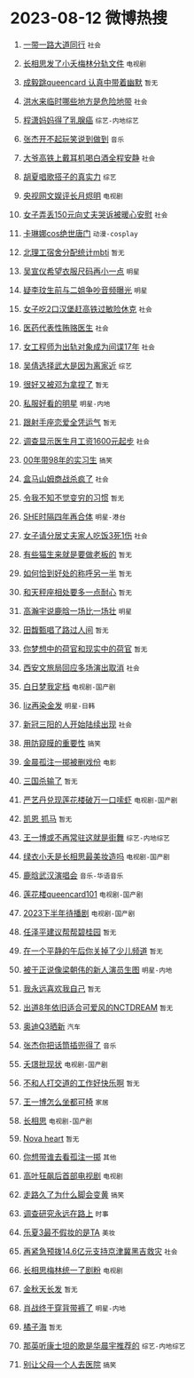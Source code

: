 # 2023-08-12 微博热搜 
1. [一带一路大道同行](https://m.weibo.cn/search?containerid=100103type%3D1%26t%3D10%26q%3D%23%E4%B8%80%E5%B8%A6%E4%B8%80%E8%B7%AF%E5%A4%A7%E9%81%93%E5%90%8C%E8%A1%8C%23&stream_entry_id=51&isnewpage=1&extparam=seat%3D1%26c_type%3D51%26dgr%3D0%26filter_type%3Drealtimehot%26cate%3D10103%26pos%3D0%26stream_entry_id%3D51%26display_time%3D1691784274%26pre_seqid%3D16917842748120201441&luicode=10000011&lfid=106003type%3D25%26t%3D3%26disable_hot%3D1%26filter_type%3Drealtimehot) `社会` 

2. [长相思发了小夭梅林分轨文件](https://m.weibo.cn/search?containerid=100103type%3D1%26t%3D10%26q%3D%23%E9%95%BF%E7%9B%B8%E6%80%9D%E5%8F%91%E4%BA%86%E5%B0%8F%E5%A4%AD%E6%A2%85%E6%9E%97%E5%88%86%E8%BD%A8%E6%96%87%E4%BB%B6%23&stream_entry_id=31&isnewpage=1&extparam=seat%3D1%26c_type%3D31%26band_rank%3D1%26filter_type%3Drealtimehot%26cate%3D5001%26realpos%3D1%26pos%3D0%26dgr%3D0%26lcate%3D5001%26flag%3D0%26q%3D%2523%25E9%2595%25BF%25E7%259B%25B8%25E6%2580%259D%25E5%258F%2591%25E4%25BA%2586%25E5%25B0%258F%25E5%25A4%25AD%25E6%25A2%2585%25E6%259E%2597%25E5%2588%2586%25E8%25BD%25A8%25E6%2596%2587%25E4%25BB%25B6%2523%26stream_entry_id%3D31%26display_time%3D1691784274%26pre_seqid%3D16917842748120201441&luicode=10000011&lfid=106003type%3D25%26t%3D3%26disable_hot%3D1%26filter_type%3Drealtimehot) `电视剧` 

3. [成毅跳queencard 认真中带着幽默](https://m.weibo.cn/search?containerid=100103type%3D1%26t%3D10%26q%3D%E6%88%90%E6%AF%85%E8%B7%B3queencard+%E8%AE%A4%E7%9C%9F%E4%B8%AD%E5%B8%A6%E7%9D%80%E5%B9%BD%E9%BB%98&stream_entry_id=31&isnewpage=1&extparam=seat%3D1%26c_type%3D31%26band_rank%3D2%26filter_type%3Drealtimehot%26cate%3D5001%26realpos%3D2%26pos%3D1%26dgr%3D0%26lcate%3D5001%26flag%3D16%26q%3D%25E6%2588%2590%25E6%25AF%2585%25E8%25B7%25B3queencard%2520%25E8%25AE%25A4%25E7%259C%259F%25E4%25B8%25AD%25E5%25B8%25A6%25E7%259D%2580%25E5%25B9%25BD%25E9%25BB%2598%26stream_entry_id%3D31%26display_time%3D1691784274%26pre_seqid%3D16917842748120201441&luicode=10000011&lfid=106003type%3D25%26t%3D3%26disable_hot%3D1%26filter_type%3Drealtimehot) `暂无` 

4. [洪水来临时哪些地方是危险地带](https://m.weibo.cn/search?containerid=100103type%3D1%26t%3D10%26q%3D%23%E6%B4%AA%E6%B0%B4%E6%9D%A5%E4%B8%B4%E6%97%B6%E5%93%AA%E4%BA%9B%E5%9C%B0%E6%96%B9%E6%98%AF%E5%8D%B1%E9%99%A9%E5%9C%B0%E5%B8%A6%23&stream_entry_id=31&isnewpage=1&extparam=seat%3D1%26c_type%3D31%26band_rank%3D3%26filter_type%3Drealtimehot%26cate%3D5001%26realpos%3D3%26pos%3D2%26dgr%3D0%26lcate%3D5001%26flag%3D0%26q%3D%2523%25E6%25B4%25AA%25E6%25B0%25B4%25E6%259D%25A5%25E4%25B8%25B4%25E6%2597%25B6%25E5%2593%25AA%25E4%25BA%259B%25E5%259C%25B0%25E6%2596%25B9%25E6%2598%25AF%25E5%258D%25B1%25E9%2599%25A9%25E5%259C%25B0%25E5%25B8%25A6%2523%26stream_entry_id%3D31%26display_time%3D1691784274%26pre_seqid%3D16917842748120201441&luicode=10000011&lfid=106003type%3D25%26t%3D3%26disable_hot%3D1%26filter_type%3Drealtimehot) `社会` 

5. [程潇妈妈得了乳腺癌](https://m.weibo.cn/search?containerid=100103type%3D1%26t%3D10%26q%3D%23%E7%A8%8B%E6%BD%87%E5%A6%88%E5%A6%88%E5%BE%97%E4%BA%86%E4%B9%B3%E8%85%BA%E7%99%8C%23&stream_entry_id=31&isnewpage=1&extparam=seat%3D1%26c_type%3D31%26band_rank%3D4%26filter_type%3Drealtimehot%26cate%3D5001%26realpos%3D4%26pos%3D3%26dgr%3D0%26lcate%3D5001%26flag%3D2%26q%3D%2523%25E7%25A8%258B%25E6%25BD%2587%25E5%25A6%2588%25E5%25A6%2588%25E5%25BE%2597%25E4%25BA%2586%25E4%25B9%25B3%25E8%2585%25BA%25E7%2599%258C%2523%26stream_entry_id%3D31%26display_time%3D1691784274%26pre_seqid%3D16917842748120201441&luicode=10000011&lfid=106003type%3D25%26t%3D3%26disable_hot%3D1%26filter_type%3Drealtimehot) `综艺-内地综艺` 

6. [张杰开不起玩笑说到做到](https://m.weibo.cn/search?containerid=100103type%3D1%26t%3D10%26q%3D%23%E5%BC%A0%E6%9D%B0%E5%BC%80%E4%B8%8D%E8%B5%B7%E7%8E%A9%E7%AC%91%E8%AF%B4%E5%88%B0%E5%81%9A%E5%88%B0%23&stream_entry_id=31&isnewpage=1&extparam=seat%3D1%26c_type%3D31%26band_rank%3D5%26filter_type%3Drealtimehot%26cate%3D5001%26realpos%3D5%26pos%3D4%26dgr%3D0%26lcate%3D5001%26flag%3D2%26q%3D%2523%25E5%25BC%25A0%25E6%259D%25B0%25E5%25BC%2580%25E4%25B8%258D%25E8%25B5%25B7%25E7%258E%25A9%25E7%25AC%2591%25E8%25AF%25B4%25E5%2588%25B0%25E5%2581%259A%25E5%2588%25B0%2523%26stream_entry_id%3D31%26display_time%3D1691784274%26pre_seqid%3D16917842748120201441&luicode=10000011&lfid=106003type%3D25%26t%3D3%26disable_hot%3D1%26filter_type%3Drealtimehot) `音乐` 

7. [大爷高铁上戴耳机喝白酒全程安静](https://m.weibo.cn/search?containerid=100103type%3D1%26t%3D10%26q%3D%23%E5%A4%A7%E7%88%B7%E9%AB%98%E9%93%81%E4%B8%8A%E6%88%B4%E8%80%B3%E6%9C%BA%E5%96%9D%E7%99%BD%E9%85%92%E5%85%A8%E7%A8%8B%E5%AE%89%E9%9D%99%23&stream_entry_id=31&isnewpage=1&extparam=seat%3D1%26c_type%3D31%26band_rank%3D6%26filter_type%3Drealtimehot%26cate%3D5001%26realpos%3D6%26pos%3D5%26dgr%3D0%26lcate%3D5001%26flag%3D32768%26q%3D%2523%25E5%25A4%25A7%25E7%2588%25B7%25E9%25AB%2598%25E9%2593%2581%25E4%25B8%258A%25E6%2588%25B4%25E8%2580%25B3%25E6%259C%25BA%25E5%2596%259D%25E7%2599%25BD%25E9%2585%2592%25E5%2585%25A8%25E7%25A8%258B%25E5%25AE%2589%25E9%259D%2599%2523%26stream_entry_id%3D31%26display_time%3D1691784274%26pre_seqid%3D16917842748120201441&luicode=10000011&lfid=106003type%3D25%26t%3D3%26disable_hot%3D1%26filter_type%3Drealtimehot) `社会` 

8. [胡夏唱歌搭子的真实力](https://m.weibo.cn/search?containerid=100103type%3D1%26t%3D10%26q%3D%23%E8%83%A1%E5%A4%8F%E5%94%B1%E6%AD%8C%E6%90%AD%E5%AD%90%E7%9A%84%E7%9C%9F%E5%AE%9E%E5%8A%9B%23&stream_entry_id=31&isnewpage=1&extparam=seat%3D1%26c_type%3D31%26band_rank%3D7%26filter_type%3Drealtimehot%26cate%3D5001%26topic_ad%3D1%26is_ad_pos%3D1%26pos%3D6%26dgr%3D0%26lcate%3D5001%26adid%3D199257%26q%3D%2523%25E8%2583%25A1%25E5%25A4%258F%25E5%2594%25B1%25E6%25AD%258C%25E6%2590%25AD%25E5%25AD%2590%25E7%259A%2584%25E7%259C%259F%25E5%25AE%259E%25E5%258A%259B%2523%26stream_entry_id%3D31%26display_time%3D1691784274%26pre_seqid%3D16917842748120201441&luicode=10000011&lfid=106003type%3D25%26t%3D3%26disable_hot%3D1%26filter_type%3Drealtimehot) `综艺` 

9. [央视网文娱评长月烬明](https://m.weibo.cn/search?containerid=100103type%3D1%26t%3D10%26q%3D%23%E5%A4%AE%E8%A7%86%E7%BD%91%E6%96%87%E5%A8%B1%E8%AF%84%E9%95%BF%E6%9C%88%E7%83%AC%E6%98%8E%23&stream_entry_id=31&isnewpage=1&extparam=seat%3D1%26c_type%3D31%26band_rank%3D7%26filter_type%3Drealtimehot%26cate%3D5001%26realpos%3D7%26pos%3D7%26dgr%3D0%26lcate%3D5001%26flag%3D0%26q%3D%2523%25E5%25A4%25AE%25E8%25A7%2586%25E7%25BD%2591%25E6%2596%2587%25E5%25A8%25B1%25E8%25AF%2584%25E9%2595%25BF%25E6%259C%2588%25E7%2583%25AC%25E6%2598%258E%2523%26stream_entry_id%3D31%26display_time%3D1691784274%26pre_seqid%3D16917842748120201441&luicode=10000011&lfid=106003type%3D25%26t%3D3%26disable_hot%3D1%26filter_type%3Drealtimehot) `电视剧` 

10. [女子弄丢150元向丈夫哭诉被暖心安慰](https://m.weibo.cn/search?containerid=100103type%3D1%26t%3D10%26q%3D%23%E5%A5%B3%E5%AD%90%E5%BC%84%E4%B8%A2150%E5%85%83%E5%90%91%E4%B8%88%E5%A4%AB%E5%93%AD%E8%AF%89%E8%A2%AB%E6%9A%96%E5%BF%83%E5%AE%89%E6%85%B0%23&stream_entry_id=31&isnewpage=1&extparam=seat%3D1%26c_type%3D31%26band_rank%3D8%26filter_type%3Drealtimehot%26cate%3D5001%26realpos%3D8%26pos%3D8%26dgr%3D0%26lcate%3D5001%26flag%3D32768%26q%3D%2523%25E5%25A5%25B3%25E5%25AD%2590%25E5%25BC%2584%25E4%25B8%25A2150%25E5%2585%2583%25E5%2590%2591%25E4%25B8%2588%25E5%25A4%25AB%25E5%2593%25AD%25E8%25AF%2589%25E8%25A2%25AB%25E6%259A%2596%25E5%25BF%2583%25E5%25AE%2589%25E6%2585%25B0%2523%26stream_entry_id%3D31%26display_time%3D1691784274%26pre_seqid%3D16917842748120201441&luicode=10000011&lfid=106003type%3D25%26t%3D3%26disable_hot%3D1%26filter_type%3Drealtimehot) `社会` 

11. [卡琳娜cos绝世唐门](https://m.weibo.cn/search?containerid=100103type%3D1%26t%3D10%26q%3D%23%E5%8D%A1%E7%90%B3%E5%A8%9Ccos%E7%BB%9D%E4%B8%96%E5%94%90%E9%97%A8%23&stream_entry_id=31&isnewpage=1&extparam=seat%3D1%26c_type%3D31%26band_rank%3D9%26filter_type%3Drealtimehot%26cate%3D5001%26realpos%3D9%26pos%3D9%26dgr%3D0%26lcate%3D5001%26flag%3D0%26q%3D%2523%25E5%258D%25A1%25E7%2590%25B3%25E5%25A8%259Ccos%25E7%25BB%259D%25E4%25B8%2596%25E5%2594%2590%25E9%2597%25A8%2523%26stream_entry_id%3D31%26display_time%3D1691784274%26pre_seqid%3D16917842748120201441&luicode=10000011&lfid=106003type%3D25%26t%3D3%26disable_hot%3D1%26filter_type%3Drealtimehot) `动漫-cosplay` 

12. [北理工宿舍分配统计mbti](https://m.weibo.cn/search?containerid=100103type%3D1%26t%3D10%26q%3D%E5%8C%97%E7%90%86%E5%B7%A5%E5%AE%BF%E8%88%8D%E5%88%86%E9%85%8D%E7%BB%9F%E8%AE%A1mbti&stream_entry_id=31&isnewpage=1&extparam=seat%3D1%26c_type%3D31%26band_rank%3D10%26filter_type%3Drealtimehot%26cate%3D5001%26realpos%3D10%26pos%3D10%26dgr%3D0%26lcate%3D5001%26flag%3D0%26q%3D%25E5%258C%2597%25E7%2590%2586%25E5%25B7%25A5%25E5%25AE%25BF%25E8%2588%258D%25E5%2588%2586%25E9%2585%258D%25E7%25BB%259F%25E8%25AE%25A1mbti%26stream_entry_id%3D31%26display_time%3D1691784274%26pre_seqid%3D16917842748120201441&luicode=10000011&lfid=106003type%3D25%26t%3D3%26disable_hot%3D1%26filter_type%3Drealtimehot) `暂无` 

13. [吴宣仪希望衣服尺码再小一点](https://m.weibo.cn/search?containerid=100103type%3D1%26t%3D10%26q%3D%23%E5%90%B4%E5%AE%A3%E4%BB%AA%E5%B8%8C%E6%9C%9B%E8%A1%A3%E6%9C%8D%E5%B0%BA%E7%A0%81%E5%86%8D%E5%B0%8F%E4%B8%80%E7%82%B9%23&stream_entry_id=31&isnewpage=1&extparam=seat%3D1%26c_type%3D31%26band_rank%3D11%26filter_type%3Drealtimehot%26cate%3D5001%26realpos%3D11%26pos%3D11%26dgr%3D0%26lcate%3D5001%26flag%3D2%26q%3D%2523%25E5%2590%25B4%25E5%25AE%25A3%25E4%25BB%25AA%25E5%25B8%258C%25E6%259C%259B%25E8%25A1%25A3%25E6%259C%258D%25E5%25B0%25BA%25E7%25A0%2581%25E5%2586%258D%25E5%25B0%258F%25E4%25B8%2580%25E7%2582%25B9%2523%26stream_entry_id%3D31%26display_time%3D1691784274%26pre_seqid%3D16917842748120201441&luicode=10000011&lfid=106003type%3D25%26t%3D3%26disable_hot%3D1%26filter_type%3Drealtimehot) `明星` 

14. [疑李玟生前与二姐争吵音频曝光](https://m.weibo.cn/search?containerid=100103type%3D1%26t%3D10%26q%3D%23%E7%96%91%E6%9D%8E%E7%8E%9F%E7%94%9F%E5%89%8D%E4%B8%8E%E4%BA%8C%E5%A7%90%E4%BA%89%E5%90%B5%E9%9F%B3%E9%A2%91%E6%9B%9D%E5%85%89%23&stream_entry_id=31&isnewpage=1&extparam=seat%3D1%26c_type%3D31%26band_rank%3D12%26filter_type%3Drealtimehot%26cate%3D5001%26realpos%3D12%26pos%3D12%26dgr%3D0%26lcate%3D5001%26flag%3D2%26q%3D%2523%25E7%2596%2591%25E6%259D%258E%25E7%258E%259F%25E7%2594%259F%25E5%2589%258D%25E4%25B8%258E%25E4%25BA%258C%25E5%25A7%2590%25E4%25BA%2589%25E5%2590%25B5%25E9%259F%25B3%25E9%25A2%2591%25E6%259B%259D%25E5%2585%2589%2523%26stream_entry_id%3D31%26display_time%3D1691784274%26pre_seqid%3D16917842748120201441&luicode=10000011&lfid=106003type%3D25%26t%3D3%26disable_hot%3D1%26filter_type%3Drealtimehot) `明星` 

15. [女子吃2口汉堡赶高铁过敏险休克](https://m.weibo.cn/search?containerid=100103type%3D1%26t%3D10%26q%3D%23%E5%A5%B3%E5%AD%90%E5%90%832%E5%8F%A3%E6%B1%89%E5%A0%A1%E8%B5%B6%E9%AB%98%E9%93%81%E8%BF%87%E6%95%8F%E9%99%A9%E4%BC%91%E5%85%8B%23&stream_entry_id=31&isnewpage=1&extparam=seat%3D1%26c_type%3D31%26band_rank%3D13%26filter_type%3Drealtimehot%26cate%3D5001%26realpos%3D13%26pos%3D13%26dgr%3D0%26lcate%3D5001%26flag%3D1%26q%3D%2523%25E5%25A5%25B3%25E5%25AD%2590%25E5%2590%25832%25E5%258F%25A3%25E6%25B1%2589%25E5%25A0%25A1%25E8%25B5%25B6%25E9%25AB%2598%25E9%2593%2581%25E8%25BF%2587%25E6%2595%258F%25E9%2599%25A9%25E4%25BC%2591%25E5%2585%258B%2523%26stream_entry_id%3D31%26display_time%3D1691784274%26pre_seqid%3D16917842748120201441&luicode=10000011&lfid=106003type%3D25%26t%3D3%26disable_hot%3D1%26filter_type%3Drealtimehot) `社会` 

16. [医药代表性贿赂医生](https://m.weibo.cn/search?containerid=100103type%3D1%26t%3D10%26q%3D%23%E5%8C%BB%E8%8D%AF%E4%BB%A3%E8%A1%A8%E6%80%A7%E8%B4%BF%E8%B5%82%E5%8C%BB%E7%94%9F%23&stream_entry_id=31&isnewpage=1&extparam=seat%3D1%26c_type%3D31%26band_rank%3D14%26filter_type%3Drealtimehot%26cate%3D5001%26realpos%3D14%26pos%3D14%26dgr%3D0%26lcate%3D5001%26flag%3D0%26q%3D%2523%25E5%258C%25BB%25E8%258D%25AF%25E4%25BB%25A3%25E8%25A1%25A8%25E6%2580%25A7%25E8%25B4%25BF%25E8%25B5%2582%25E5%258C%25BB%25E7%2594%259F%2523%26stream_entry_id%3D31%26display_time%3D1691784274%26pre_seqid%3D16917842748120201441&luicode=10000011&lfid=106003type%3D25%26t%3D3%26disable_hot%3D1%26filter_type%3Drealtimehot) `社会` 

17. [女工程师为出轨对象成为间谍17年](https://m.weibo.cn/search?containerid=100103type%3D1%26t%3D10%26q%3D%23%E5%A5%B3%E5%B7%A5%E7%A8%8B%E5%B8%88%E4%B8%BA%E5%87%BA%E8%BD%A8%E5%AF%B9%E8%B1%A1%E6%88%90%E4%B8%BA%E9%97%B4%E8%B0%8D17%E5%B9%B4%23&stream_entry_id=31&isnewpage=1&extparam=seat%3D1%26c_type%3D31%26band_rank%3D15%26filter_type%3Drealtimehot%26cate%3D5001%26realpos%3D15%26pos%3D15%26dgr%3D0%26lcate%3D5001%26flag%3D0%26q%3D%2523%25E5%25A5%25B3%25E5%25B7%25A5%25E7%25A8%258B%25E5%25B8%2588%25E4%25B8%25BA%25E5%2587%25BA%25E8%25BD%25A8%25E5%25AF%25B9%25E8%25B1%25A1%25E6%2588%2590%25E4%25B8%25BA%25E9%2597%25B4%25E8%25B0%258D17%25E5%25B9%25B4%2523%26stream_entry_id%3D31%26display_time%3D1691784274%26pre_seqid%3D16917842748120201441&luicode=10000011&lfid=106003type%3D25%26t%3D3%26disable_hot%3D1%26filter_type%3Drealtimehot) `社会` 

18. [吴倩选择武大是因为离家近](https://m.weibo.cn/search?containerid=100103type%3D1%26t%3D10%26q%3D%23%E5%90%B4%E5%80%A9%E9%80%89%E6%8B%A9%E6%AD%A6%E5%A4%A7%E6%98%AF%E5%9B%A0%E4%B8%BA%E7%A6%BB%E5%AE%B6%E8%BF%91%23&stream_entry_id=31&isnewpage=1&extparam=seat%3D1%26c_type%3D31%26band_rank%3D16%26filter_type%3Drealtimehot%26cate%3D5001%26realpos%3D16%26pos%3D16%26dgr%3D0%26lcate%3D5001%26flag%3D0%26q%3D%2523%25E5%2590%25B4%25E5%2580%25A9%25E9%2580%2589%25E6%258B%25A9%25E6%25AD%25A6%25E5%25A4%25A7%25E6%2598%25AF%25E5%259B%25A0%25E4%25B8%25BA%25E7%25A6%25BB%25E5%25AE%25B6%25E8%25BF%2591%2523%26stream_entry_id%3D31%26display_time%3D1691784274%26pre_seqid%3D16917842748120201441&luicode=10000011&lfid=106003type%3D25%26t%3D3%26disable_hot%3D1%26filter_type%3Drealtimehot) `综艺` 

19. [很好又被邓为拿捏了](https://m.weibo.cn/search?containerid=100103type%3D1%26t%3D10%26q%3D%E5%BE%88%E5%A5%BD%E5%8F%88%E8%A2%AB%E9%82%93%E4%B8%BA%E6%8B%BF%E6%8D%8F%E4%BA%86&stream_entry_id=31&isnewpage=1&extparam=seat%3D1%26c_type%3D31%26band_rank%3D17%26filter_type%3Drealtimehot%26cate%3D5001%26realpos%3D17%26pos%3D17%26dgr%3D0%26lcate%3D5001%26flag%3D0%26q%3D%25E5%25BE%2588%25E5%25A5%25BD%25E5%258F%2588%25E8%25A2%25AB%25E9%2582%2593%25E4%25B8%25BA%25E6%258B%25BF%25E6%258D%258F%25E4%25BA%2586%26stream_entry_id%3D31%26display_time%3D1691784274%26pre_seqid%3D16917842748120201441&luicode=10000011&lfid=106003type%3D25%26t%3D3%26disable_hot%3D1%26filter_type%3Drealtimehot) `暂无` 

20. [私服好看的明星](https://m.weibo.cn/search?containerid=100103type%3D1%26t%3D10%26q%3D%23%E7%A7%81%E6%9C%8D%E5%A5%BD%E7%9C%8B%E7%9A%84%E6%98%8E%E6%98%9F%23&stream_entry_id=31&isnewpage=1&extparam=seat%3D1%26c_type%3D31%26band_rank%3D18%26filter_type%3Drealtimehot%26cate%3D5001%26realpos%3D18%26pos%3D18%26dgr%3D0%26lcate%3D5001%26flag%3D0%26q%3D%2523%25E7%25A7%2581%25E6%259C%258D%25E5%25A5%25BD%25E7%259C%258B%25E7%259A%2584%25E6%2598%258E%25E6%2598%259F%2523%26stream_entry_id%3D31%26display_time%3D1691784274%26pre_seqid%3D16917842748120201441&luicode=10000011&lfid=106003type%3D25%26t%3D3%26disable_hot%3D1%26filter_type%3Drealtimehot) `明星-内地` 

21. [跟射手座恋爱全凭运气](https://m.weibo.cn/search?containerid=100103type%3D1%26t%3D10%26q%3D%E8%B7%9F%E5%B0%84%E6%89%8B%E5%BA%A7%E6%81%8B%E7%88%B1%E5%85%A8%E5%87%AD%E8%BF%90%E6%B0%94&stream_entry_id=31&isnewpage=1&extparam=seat%3D1%26c_type%3D31%26band_rank%3D19%26filter_type%3Drealtimehot%26cate%3D5001%26realpos%3D19%26pos%3D19%26dgr%3D0%26lcate%3D5001%26flag%3D0%26q%3D%25E8%25B7%259F%25E5%25B0%2584%25E6%2589%258B%25E5%25BA%25A7%25E6%2581%258B%25E7%2588%25B1%25E5%2585%25A8%25E5%2587%25AD%25E8%25BF%2590%25E6%25B0%2594%26stream_entry_id%3D31%26display_time%3D1691784274%26pre_seqid%3D16917842748120201441&luicode=10000011&lfid=106003type%3D25%26t%3D3%26disable_hot%3D1%26filter_type%3Drealtimehot) `暂无` 

22. [调查显示医生月工资1600元起步](https://m.weibo.cn/search?containerid=100103type%3D1%26t%3D10%26q%3D%23%E8%B0%83%E6%9F%A5%E6%98%BE%E7%A4%BA%E5%8C%BB%E7%94%9F%E6%9C%88%E5%B7%A5%E8%B5%841600%E5%85%83%E8%B5%B7%E6%AD%A5%23&stream_entry_id=31&isnewpage=1&extparam=seat%3D1%26c_type%3D31%26band_rank%3D20%26filter_type%3Drealtimehot%26cate%3D5001%26realpos%3D20%26pos%3D20%26dgr%3D0%26lcate%3D5001%26flag%3D0%26q%3D%2523%25E8%25B0%2583%25E6%259F%25A5%25E6%2598%25BE%25E7%25A4%25BA%25E5%258C%25BB%25E7%2594%259F%25E6%259C%2588%25E5%25B7%25A5%25E8%25B5%25841600%25E5%2585%2583%25E8%25B5%25B7%25E6%25AD%25A5%2523%26stream_entry_id%3D31%26display_time%3D1691784274%26pre_seqid%3D16917842748120201441&luicode=10000011&lfid=106003type%3D25%26t%3D3%26disable_hot%3D1%26filter_type%3Drealtimehot) `社会` 

23. [00年带98年的实习生](https://m.weibo.cn/search?containerid=100103type%3D1%26t%3D10%26q%3D%2300%E5%B9%B4%E5%B8%A698%E5%B9%B4%E7%9A%84%E5%AE%9E%E4%B9%A0%E7%94%9F%23&stream_entry_id=31&isnewpage=1&extparam=seat%3D1%26c_type%3D31%26band_rank%3D21%26filter_type%3Drealtimehot%26cate%3D5001%26realpos%3D21%26pos%3D21%26dgr%3D0%26lcate%3D5001%26flag%3D0%26q%3D%252300%25E5%25B9%25B4%25E5%25B8%25A698%25E5%25B9%25B4%25E7%259A%2584%25E5%25AE%259E%25E4%25B9%25A0%25E7%2594%259F%2523%26stream_entry_id%3D31%26display_time%3D1691784274%26pre_seqid%3D16917842748120201441&luicode=10000011&lfid=106003type%3D25%26t%3D3%26disable_hot%3D1%26filter_type%3Drealtimehot) `搞笑` 

24. [盒马山姆商战杀疯了](https://m.weibo.cn/search?containerid=100103type%3D1%26t%3D10%26q%3D%23%E7%9B%92%E9%A9%AC%E5%B1%B1%E5%A7%86%E5%95%86%E6%88%98%E6%9D%80%E7%96%AF%E4%BA%86%23&stream_entry_id=31&isnewpage=1&extparam=seat%3D1%26c_type%3D31%26band_rank%3D22%26filter_type%3Drealtimehot%26cate%3D5001%26realpos%3D22%26pos%3D22%26dgr%3D0%26lcate%3D5001%26flag%3D0%26q%3D%2523%25E7%259B%2592%25E9%25A9%25AC%25E5%25B1%25B1%25E5%25A7%2586%25E5%2595%2586%25E6%2588%2598%25E6%259D%2580%25E7%2596%25AF%25E4%25BA%2586%2523%26stream_entry_id%3D31%26display_time%3D1691784274%26pre_seqid%3D16917842748120201441&luicode=10000011&lfid=106003type%3D25%26t%3D3%26disable_hot%3D1%26filter_type%3Drealtimehot) `社会` 

25. [令我不知不觉变穷的习惯](https://m.weibo.cn/search?containerid=100103type%3D1%26t%3D10%26q%3D%E4%BB%A4%E6%88%91%E4%B8%8D%E7%9F%A5%E4%B8%8D%E8%A7%89%E5%8F%98%E7%A9%B7%E7%9A%84%E4%B9%A0%E6%83%AF&stream_entry_id=31&isnewpage=1&extparam=seat%3D1%26c_type%3D31%26band_rank%3D23%26filter_type%3Drealtimehot%26cate%3D5001%26realpos%3D23%26pos%3D23%26dgr%3D0%26lcate%3D5001%26flag%3D0%26q%3D%25E4%25BB%25A4%25E6%2588%2591%25E4%25B8%258D%25E7%259F%25A5%25E4%25B8%258D%25E8%25A7%2589%25E5%258F%2598%25E7%25A9%25B7%25E7%259A%2584%25E4%25B9%25A0%25E6%2583%25AF%26stream_entry_id%3D31%26display_time%3D1691784274%26pre_seqid%3D16917842748120201441&luicode=10000011&lfid=106003type%3D25%26t%3D3%26disable_hot%3D1%26filter_type%3Drealtimehot) `暂无` 

26. [SHE时隔四年再合体](https://m.weibo.cn/search?containerid=100103type%3D1%26t%3D10%26q%3D%23SHE%E6%97%B6%E9%9A%94%E5%9B%9B%E5%B9%B4%E5%86%8D%E5%90%88%E4%BD%93%23&stream_entry_id=31&isnewpage=1&extparam=seat%3D1%26c_type%3D31%26band_rank%3D24%26filter_type%3Drealtimehot%26cate%3D5001%26realpos%3D24%26pos%3D24%26dgr%3D0%26lcate%3D5001%26flag%3D0%26q%3D%2523SHE%25E6%2597%25B6%25E9%259A%2594%25E5%259B%259B%25E5%25B9%25B4%25E5%2586%258D%25E5%2590%2588%25E4%25BD%2593%2523%26stream_entry_id%3D31%26display_time%3D1691784274%26pre_seqid%3D16917842748120201441&luicode=10000011&lfid=106003type%3D25%26t%3D3%26disable_hot%3D1%26filter_type%3Drealtimehot) `明星-港台` 

27. [女子请分居丈夫家人吃饭3死1伤](https://m.weibo.cn/search?containerid=100103type%3D1%26t%3D10%26q%3D%23%E5%A5%B3%E5%AD%90%E8%AF%B7%E5%88%86%E5%B1%85%E4%B8%88%E5%A4%AB%E5%AE%B6%E4%BA%BA%E5%90%83%E9%A5%AD3%E6%AD%BB1%E4%BC%A4%23&stream_entry_id=31&isnewpage=1&extparam=seat%3D1%26c_type%3D31%26band_rank%3D25%26filter_type%3Drealtimehot%26cate%3D5001%26realpos%3D25%26pos%3D25%26dgr%3D0%26lcate%3D5001%26flag%3D0%26q%3D%2523%25E5%25A5%25B3%25E5%25AD%2590%25E8%25AF%25B7%25E5%2588%2586%25E5%25B1%2585%25E4%25B8%2588%25E5%25A4%25AB%25E5%25AE%25B6%25E4%25BA%25BA%25E5%2590%2583%25E9%25A5%25AD3%25E6%25AD%25BB1%25E4%25BC%25A4%2523%26stream_entry_id%3D31%26display_time%3D1691784274%26pre_seqid%3D16917842748120201441&luicode=10000011&lfid=106003type%3D25%26t%3D3%26disable_hot%3D1%26filter_type%3Drealtimehot) `社会` 

28. [有些猫生来就是要做老板的](https://m.weibo.cn/search?containerid=100103type%3D1%26t%3D10%26q%3D%E6%9C%89%E4%BA%9B%E7%8C%AB%E7%94%9F%E6%9D%A5%E5%B0%B1%E6%98%AF%E8%A6%81%E5%81%9A%E8%80%81%E6%9D%BF%E7%9A%84&stream_entry_id=31&isnewpage=1&extparam=seat%3D1%26c_type%3D31%26band_rank%3D26%26filter_type%3Drealtimehot%26cate%3D5001%26realpos%3D26%26pos%3D26%26dgr%3D0%26lcate%3D5001%26flag%3D0%26q%3D%25E6%259C%2589%25E4%25BA%259B%25E7%258C%25AB%25E7%2594%259F%25E6%259D%25A5%25E5%25B0%25B1%25E6%2598%25AF%25E8%25A6%2581%25E5%2581%259A%25E8%2580%2581%25E6%259D%25BF%25E7%259A%2584%26stream_entry_id%3D31%26display_time%3D1691784274%26pre_seqid%3D16917842748120201441&luicode=10000011&lfid=106003type%3D25%26t%3D3%26disable_hot%3D1%26filter_type%3Drealtimehot) `暂无` 

29. [如何恰到好处的称呼另一半](https://m.weibo.cn/search?containerid=100103type%3D1%26t%3D10%26q%3D%E5%A6%82%E4%BD%95%E6%81%B0%E5%88%B0%E5%A5%BD%E5%A4%84%E7%9A%84%E7%A7%B0%E5%91%BC%E5%8F%A6%E4%B8%80%E5%8D%8A&stream_entry_id=31&isnewpage=1&extparam=seat%3D1%26c_type%3D31%26band_rank%3D27%26filter_type%3Drealtimehot%26cate%3D5001%26realpos%3D27%26pos%3D27%26dgr%3D0%26lcate%3D5001%26flag%3D0%26q%3D%25E5%25A6%2582%25E4%25BD%2595%25E6%2581%25B0%25E5%2588%25B0%25E5%25A5%25BD%25E5%25A4%2584%25E7%259A%2584%25E7%25A7%25B0%25E5%2591%25BC%25E5%258F%25A6%25E4%25B8%2580%25E5%258D%258A%26stream_entry_id%3D31%26display_time%3D1691784274%26pre_seqid%3D16917842748120201441&luicode=10000011&lfid=106003type%3D25%26t%3D3%26disable_hot%3D1%26filter_type%3Drealtimehot) `暂无` 

30. [和天秤座相处要多一点耐心](https://m.weibo.cn/search?containerid=100103type%3D1%26t%3D10%26q%3D%E5%92%8C%E5%A4%A9%E7%A7%A4%E5%BA%A7%E7%9B%B8%E5%A4%84%E8%A6%81%E5%A4%9A%E4%B8%80%E7%82%B9%E8%80%90%E5%BF%83&stream_entry_id=31&isnewpage=1&extparam=seat%3D1%26c_type%3D31%26band_rank%3D28%26filter_type%3Drealtimehot%26cate%3D5001%26realpos%3D28%26pos%3D28%26dgr%3D0%26lcate%3D5001%26flag%3D0%26q%3D%25E5%2592%258C%25E5%25A4%25A9%25E7%25A7%25A4%25E5%25BA%25A7%25E7%259B%25B8%25E5%25A4%2584%25E8%25A6%2581%25E5%25A4%259A%25E4%25B8%2580%25E7%2582%25B9%25E8%2580%2590%25E5%25BF%2583%26stream_entry_id%3D31%26display_time%3D1691784274%26pre_seqid%3D16917842748120201441&luicode=10000011&lfid=106003type%3D25%26t%3D3%26disable_hot%3D1%26filter_type%3Drealtimehot) `暂无` 

31. [高瀚宇说鹿晗一场比一场壮](https://m.weibo.cn/search?containerid=100103type%3D1%26t%3D10%26q%3D%23%E9%AB%98%E7%80%9A%E5%AE%87%E8%AF%B4%E9%B9%BF%E6%99%97%E4%B8%80%E5%9C%BA%E6%AF%94%E4%B8%80%E5%9C%BA%E5%A3%AE%23&stream_entry_id=31&isnewpage=1&extparam=seat%3D1%26c_type%3D31%26band_rank%3D29%26filter_type%3Drealtimehot%26cate%3D5001%26realpos%3D29%26pos%3D29%26dgr%3D0%26lcate%3D5001%26flag%3D0%26q%3D%2523%25E9%25AB%2598%25E7%2580%259A%25E5%25AE%2587%25E8%25AF%25B4%25E9%25B9%25BF%25E6%2599%2597%25E4%25B8%2580%25E5%259C%25BA%25E6%25AF%2594%25E4%25B8%2580%25E5%259C%25BA%25E5%25A3%25AE%2523%26stream_entry_id%3D31%26display_time%3D1691784274%26pre_seqid%3D16917842748120201441&luicode=10000011&lfid=106003type%3D25%26t%3D3%26disable_hot%3D1%26filter_type%3Drealtimehot) `明星` 

32. [田馥甄唱了路过人间](https://m.weibo.cn/search?containerid=100103type%3D1%26t%3D10%26q%3D%E7%94%B0%E9%A6%A5%E7%94%84%E5%94%B1%E4%BA%86%E8%B7%AF%E8%BF%87%E4%BA%BA%E9%97%B4&stream_entry_id=31&isnewpage=1&extparam=seat%3D1%26c_type%3D31%26band_rank%3D30%26filter_type%3Drealtimehot%26cate%3D5001%26realpos%3D30%26pos%3D30%26dgr%3D0%26lcate%3D5001%26flag%3D0%26q%3D%25E7%2594%25B0%25E9%25A6%25A5%25E7%2594%2584%25E5%2594%25B1%25E4%25BA%2586%25E8%25B7%25AF%25E8%25BF%2587%25E4%25BA%25BA%25E9%2597%25B4%26stream_entry_id%3D31%26display_time%3D1691784274%26pre_seqid%3D16917842748120201441&luicode=10000011&lfid=106003type%3D25%26t%3D3%26disable_hot%3D1%26filter_type%3Drealtimehot) `暂无` 

33. [你梦想中的荷官和现实中的荷官](https://m.weibo.cn/search?containerid=100103type%3D1%26t%3D10%26q%3D%23%E4%BD%A0%E6%A2%A6%E6%83%B3%E4%B8%AD%E7%9A%84%E8%8D%B7%E5%AE%98%E5%92%8C%E7%8E%B0%E5%AE%9E%E4%B8%AD%E7%9A%84%E8%8D%B7%E5%AE%98%23&stream_entry_id=31&isnewpage=1&extparam=seat%3D1%26c_type%3D31%26band_rank%3D31%26filter_type%3Drealtimehot%26cate%3D5001%26realpos%3D31%26pos%3D31%26dgr%3D0%26lcate%3D5001%26flag%3D0%26q%3D%2523%25E4%25BD%25A0%25E6%25A2%25A6%25E6%2583%25B3%25E4%25B8%25AD%25E7%259A%2584%25E8%258D%25B7%25E5%25AE%2598%25E5%2592%258C%25E7%258E%25B0%25E5%25AE%259E%25E4%25B8%25AD%25E7%259A%2584%25E8%258D%25B7%25E5%25AE%2598%2523%26stream_entry_id%3D31%26display_time%3D1691784274%26pre_seqid%3D16917842748120201441&luicode=10000011&lfid=106003type%3D25%26t%3D3%26disable_hot%3D1%26filter_type%3Drealtimehot) `暂无` 

34. [西安文旅局回应多场演出取消](https://m.weibo.cn/search?containerid=100103type%3D1%26t%3D10%26q%3D%23%E8%A5%BF%E5%AE%89%E6%96%87%E6%97%85%E5%B1%80%E5%9B%9E%E5%BA%94%E5%A4%9A%E5%9C%BA%E6%BC%94%E5%87%BA%E5%8F%96%E6%B6%88%23&stream_entry_id=31&isnewpage=1&extparam=seat%3D1%26c_type%3D31%26band_rank%3D32%26filter_type%3Drealtimehot%26cate%3D5001%26realpos%3D32%26pos%3D32%26dgr%3D0%26lcate%3D5001%26flag%3D0%26q%3D%2523%25E8%25A5%25BF%25E5%25AE%2589%25E6%2596%2587%25E6%2597%2585%25E5%25B1%2580%25E5%259B%259E%25E5%25BA%2594%25E5%25A4%259A%25E5%259C%25BA%25E6%25BC%2594%25E5%2587%25BA%25E5%258F%2596%25E6%25B6%2588%2523%26stream_entry_id%3D31%26display_time%3D1691784274%26pre_seqid%3D16917842748120201441&luicode=10000011&lfid=106003type%3D25%26t%3D3%26disable_hot%3D1%26filter_type%3Drealtimehot) `社会` 

35. [白日梦我定档](https://m.weibo.cn/search?containerid=100103type%3D1%26t%3D10%26q%3D%23%E7%99%BD%E6%97%A5%E6%A2%A6%E6%88%91%E5%AE%9A%E6%A1%A3%23&stream_entry_id=31&isnewpage=1&extparam=seat%3D1%26c_type%3D31%26band_rank%3D33%26filter_type%3Drealtimehot%26cate%3D5001%26realpos%3D33%26pos%3D33%26dgr%3D0%26lcate%3D5001%26flag%3D0%26q%3D%2523%25E7%2599%25BD%25E6%2597%25A5%25E6%25A2%25A6%25E6%2588%2591%25E5%25AE%259A%25E6%25A1%25A3%2523%26stream_entry_id%3D31%26display_time%3D1691784274%26pre_seqid%3D16917842748120201441&luicode=10000011&lfid=106003type%3D25%26t%3D3%26disable_hot%3D1%26filter_type%3Drealtimehot) `电视剧-国产剧` 

36. [liz再染金发](https://m.weibo.cn/search?containerid=100103type%3D1%26t%3D10%26q%3D%23liz%E5%86%8D%E6%9F%93%E9%87%91%E5%8F%91%23&stream_entry_id=31&isnewpage=1&extparam=seat%3D1%26c_type%3D31%26band_rank%3D34%26filter_type%3Drealtimehot%26cate%3D5001%26realpos%3D34%26pos%3D34%26dgr%3D0%26lcate%3D5001%26flag%3D0%26q%3D%2523liz%25E5%2586%258D%25E6%259F%2593%25E9%2587%2591%25E5%258F%2591%2523%26stream_entry_id%3D31%26display_time%3D1691784274%26pre_seqid%3D16917842748120201441&luicode=10000011&lfid=106003type%3D25%26t%3D3%26disable_hot%3D1%26filter_type%3Drealtimehot) `明星-日韩` 

37. [新冠三阳的人开始陆续出现](https://m.weibo.cn/search?containerid=100103type%3D1%26t%3D10%26q%3D%23%E6%96%B0%E5%86%A0%E4%B8%89%E9%98%B3%E7%9A%84%E4%BA%BA%E5%BC%80%E5%A7%8B%E9%99%86%E7%BB%AD%E5%87%BA%E7%8E%B0%23&stream_entry_id=31&isnewpage=1&extparam=seat%3D1%26c_type%3D31%26band_rank%3D35%26filter_type%3Drealtimehot%26cate%3D5001%26realpos%3D35%26pos%3D35%26dgr%3D0%26lcate%3D5001%26flag%3D0%26q%3D%2523%25E6%2596%25B0%25E5%2586%25A0%25E4%25B8%2589%25E9%2598%25B3%25E7%259A%2584%25E4%25BA%25BA%25E5%25BC%2580%25E5%25A7%258B%25E9%2599%2586%25E7%25BB%25AD%25E5%2587%25BA%25E7%258E%25B0%2523%26stream_entry_id%3D31%26display_time%3D1691784274%26pre_seqid%3D16917842748120201441&luicode=10000011&lfid=106003type%3D25%26t%3D3%26disable_hot%3D1%26filter_type%3Drealtimehot) `社会` 

38. [用防窥膜的重要性](https://m.weibo.cn/search?containerid=100103type%3D1%26t%3D10%26q%3D%23%E7%94%A8%E9%98%B2%E7%AA%A5%E8%86%9C%E7%9A%84%E9%87%8D%E8%A6%81%E6%80%A7%23&stream_entry_id=31&isnewpage=1&extparam=seat%3D1%26c_type%3D31%26band_rank%3D36%26filter_type%3Drealtimehot%26cate%3D5001%26realpos%3D36%26pos%3D36%26dgr%3D0%26lcate%3D5001%26flag%3D0%26q%3D%2523%25E7%2594%25A8%25E9%2598%25B2%25E7%25AA%25A5%25E8%2586%259C%25E7%259A%2584%25E9%2587%258D%25E8%25A6%2581%25E6%2580%25A7%2523%26stream_entry_id%3D31%26display_time%3D1691784274%26pre_seqid%3D16917842748120201441&luicode=10000011&lfid=106003type%3D25%26t%3D3%26disable_hot%3D1%26filter_type%3Drealtimehot) `搞笑` 

39. [金晨孤注一掷被删戏份](https://m.weibo.cn/search?containerid=100103type%3D1%26t%3D10%26q%3D%23%E9%87%91%E6%99%A8%E5%AD%A4%E6%B3%A8%E4%B8%80%E6%8E%B7%E8%A2%AB%E5%88%A0%E6%88%8F%E4%BB%BD%23&stream_entry_id=31&isnewpage=1&extparam=seat%3D1%26c_type%3D31%26band_rank%3D37%26filter_type%3Drealtimehot%26cate%3D5001%26realpos%3D37%26pos%3D37%26dgr%3D0%26lcate%3D5001%26flag%3D0%26q%3D%2523%25E9%2587%2591%25E6%2599%25A8%25E5%25AD%25A4%25E6%25B3%25A8%25E4%25B8%2580%25E6%258E%25B7%25E8%25A2%25AB%25E5%2588%25A0%25E6%2588%258F%25E4%25BB%25BD%2523%26stream_entry_id%3D31%26display_time%3D1691784274%26pre_seqid%3D16917842748120201441&luicode=10000011&lfid=106003type%3D25%26t%3D3%26disable_hot%3D1%26filter_type%3Drealtimehot) `电影` 

40. [三国杀输了](https://m.weibo.cn/search?containerid=100103type%3D1%26t%3D10%26q%3D%E4%B8%89%E5%9B%BD%E6%9D%80%E8%BE%93%E4%BA%86&stream_entry_id=31&isnewpage=1&extparam=seat%3D1%26c_type%3D31%26band_rank%3D38%26filter_type%3Drealtimehot%26cate%3D5001%26realpos%3D38%26pos%3D38%26dgr%3D0%26lcate%3D5001%26flag%3D0%26q%3D%25E4%25B8%2589%25E5%259B%25BD%25E6%259D%2580%25E8%25BE%2593%25E4%25BA%2586%26stream_entry_id%3D31%26display_time%3D1691784274%26pre_seqid%3D16917842748120201441&luicode=10000011&lfid=106003type%3D25%26t%3D3%26disable_hot%3D1%26filter_type%3Drealtimehot) `暂无` 

41. [严艺丹兑现莲花楼破万一口嗦虾](https://m.weibo.cn/search?containerid=100103type%3D1%26t%3D10%26q%3D%23%E4%B8%A5%E8%89%BA%E4%B8%B9%E5%85%91%E7%8E%B0%E8%8E%B2%E8%8A%B1%E6%A5%BC%E7%A0%B4%E4%B8%87%E4%B8%80%E5%8F%A3%E5%97%A6%E8%99%BE%23&stream_entry_id=31&isnewpage=1&extparam=seat%3D1%26c_type%3D31%26band_rank%3D39%26filter_type%3Drealtimehot%26cate%3D5001%26realpos%3D39%26pos%3D39%26dgr%3D0%26lcate%3D5001%26flag%3D0%26q%3D%2523%25E4%25B8%25A5%25E8%2589%25BA%25E4%25B8%25B9%25E5%2585%2591%25E7%258E%25B0%25E8%258E%25B2%25E8%258A%25B1%25E6%25A5%25BC%25E7%25A0%25B4%25E4%25B8%2587%25E4%25B8%2580%25E5%258F%25A3%25E5%2597%25A6%25E8%2599%25BE%2523%26stream_entry_id%3D31%26display_time%3D1691784274%26pre_seqid%3D16917842748120201441&luicode=10000011&lfid=106003type%3D25%26t%3D3%26disable_hot%3D1%26filter_type%3Drealtimehot) `电视剧-国产剧` 

42. [凯恩 抓马](https://m.weibo.cn/search?containerid=100103type%3D1%26t%3D10%26q%3D%E5%87%AF%E6%81%A9+%E6%8A%93%E9%A9%AC&stream_entry_id=31&isnewpage=1&extparam=seat%3D1%26c_type%3D31%26band_rank%3D40%26filter_type%3Drealtimehot%26cate%3D5001%26realpos%3D40%26pos%3D40%26dgr%3D0%26lcate%3D5001%26flag%3D0%26q%3D%25E5%2587%25AF%25E6%2581%25A9%2520%25E6%258A%2593%25E9%25A9%25AC%26stream_entry_id%3D31%26display_time%3D1691784274%26pre_seqid%3D16917842748120201441&luicode=10000011&lfid=106003type%3D25%26t%3D3%26disable_hot%3D1%26filter_type%3Drealtimehot) `暂无` 

43. [王一博或不再常驻这就是街舞](https://m.weibo.cn/search?containerid=100103type%3D1%26t%3D10%26q%3D%23%E7%8E%8B%E4%B8%80%E5%8D%9A%E6%88%96%E4%B8%8D%E5%86%8D%E5%B8%B8%E9%A9%BB%E8%BF%99%E5%B0%B1%E6%98%AF%E8%A1%97%E8%88%9E%23&stream_entry_id=31&isnewpage=1&extparam=seat%3D1%26c_type%3D31%26band_rank%3D41%26filter_type%3Drealtimehot%26cate%3D5001%26realpos%3D41%26pos%3D41%26dgr%3D0%26lcate%3D5001%26flag%3D0%26q%3D%2523%25E7%258E%258B%25E4%25B8%2580%25E5%258D%259A%25E6%2588%2596%25E4%25B8%258D%25E5%2586%258D%25E5%25B8%25B8%25E9%25A9%25BB%25E8%25BF%2599%25E5%25B0%25B1%25E6%2598%25AF%25E8%25A1%2597%25E8%2588%259E%2523%26stream_entry_id%3D31%26display_time%3D1691784274%26pre_seqid%3D16917842748120201441&luicode=10000011&lfid=106003type%3D25%26t%3D3%26disable_hot%3D1%26filter_type%3Drealtimehot) `综艺-内地综艺` 

44. [绿衣小夭是长相思最美妆造吗](https://m.weibo.cn/search?containerid=100103type%3D1%26t%3D10%26q%3D%23%E7%BB%BF%E8%A1%A3%E5%B0%8F%E5%A4%AD%E6%98%AF%E9%95%BF%E7%9B%B8%E6%80%9D%E6%9C%80%E7%BE%8E%E5%A6%86%E9%80%A0%E5%90%97%23&stream_entry_id=31&isnewpage=1&extparam=seat%3D1%26c_type%3D31%26band_rank%3D42%26filter_type%3Drealtimehot%26cate%3D5001%26realpos%3D42%26pos%3D42%26dgr%3D0%26lcate%3D5001%26flag%3D0%26q%3D%2523%25E7%25BB%25BF%25E8%25A1%25A3%25E5%25B0%258F%25E5%25A4%25AD%25E6%2598%25AF%25E9%2595%25BF%25E7%259B%25B8%25E6%2580%259D%25E6%259C%2580%25E7%25BE%258E%25E5%25A6%2586%25E9%2580%25A0%25E5%2590%2597%2523%26stream_entry_id%3D31%26display_time%3D1691784274%26pre_seqid%3D16917842748120201441&luicode=10000011&lfid=106003type%3D25%26t%3D3%26disable_hot%3D1%26filter_type%3Drealtimehot) `电视剧-国产剧` 

45. [鹿晗武汉演唱会](https://m.weibo.cn/search?containerid=100103type%3D1%26t%3D10%26q%3D%E9%B9%BF%E6%99%97%E6%AD%A6%E6%B1%89%E6%BC%94%E5%94%B1%E4%BC%9A&stream_entry_id=31&isnewpage=1&extparam=seat%3D1%26c_type%3D31%26band_rank%3D43%26filter_type%3Drealtimehot%26cate%3D5001%26realpos%3D43%26pos%3D43%26dgr%3D0%26lcate%3D5001%26flag%3D0%26q%3D%25E9%25B9%25BF%25E6%2599%2597%25E6%25AD%25A6%25E6%25B1%2589%25E6%25BC%2594%25E5%2594%25B1%25E4%25BC%259A%26stream_entry_id%3D31%26display_time%3D1691784274%26pre_seqid%3D16917842748120201441&luicode=10000011&lfid=106003type%3D25%26t%3D3%26disable_hot%3D1%26filter_type%3Drealtimehot) `音乐-华语音乐` 

46. [莲花楼queencard101](https://m.weibo.cn/search?containerid=100103type%3D1%26t%3D10%26q%3D%23%E8%8E%B2%E8%8A%B1%E6%A5%BCqueencard101%23&stream_entry_id=31&isnewpage=1&extparam=seat%3D1%26c_type%3D31%26band_rank%3D44%26filter_type%3Drealtimehot%26cate%3D5001%26realpos%3D44%26pos%3D44%26dgr%3D0%26lcate%3D5001%26flag%3D0%26q%3D%2523%25E8%258E%25B2%25E8%258A%25B1%25E6%25A5%25BCqueencard101%2523%26stream_entry_id%3D31%26display_time%3D1691784274%26pre_seqid%3D16917842748120201441&luicode=10000011&lfid=106003type%3D25%26t%3D3%26disable_hot%3D1%26filter_type%3Drealtimehot) `电视剧-国产剧` 

47. [2023下半年待播剧](https://m.weibo.cn/search?containerid=100103type%3D1%26t%3D10%26q%3D%232023%E4%B8%8B%E5%8D%8A%E5%B9%B4%E5%BE%85%E6%92%AD%E5%89%A7%23&stream_entry_id=31&isnewpage=1&extparam=seat%3D1%26c_type%3D31%26band_rank%3D45%26filter_type%3Drealtimehot%26cate%3D5001%26realpos%3D45%26pos%3D45%26dgr%3D0%26lcate%3D5001%26flag%3D0%26q%3D%25232023%25E4%25B8%258B%25E5%258D%258A%25E5%25B9%25B4%25E5%25BE%2585%25E6%2592%25AD%25E5%2589%25A7%2523%26stream_entry_id%3D31%26display_time%3D1691784274%26pre_seqid%3D16917842748120201441&luicode=10000011&lfid=106003type%3D25%26t%3D3%26disable_hot%3D1%26filter_type%3Drealtimehot) `电视剧-国产剧` 

48. [任泽平建议帮帮碧桂园](https://m.weibo.cn/search?containerid=100103type%3D1%26t%3D10%26q%3D%E4%BB%BB%E6%B3%BD%E5%B9%B3%E5%BB%BA%E8%AE%AE%E5%B8%AE%E5%B8%AE%E7%A2%A7%E6%A1%82%E5%9B%AD&stream_entry_id=31&isnewpage=1&extparam=seat%3D1%26c_type%3D31%26band_rank%3D46%26filter_type%3Drealtimehot%26cate%3D5001%26realpos%3D46%26pos%3D46%26dgr%3D0%26lcate%3D5001%26flag%3D0%26q%3D%25E4%25BB%25BB%25E6%25B3%25BD%25E5%25B9%25B3%25E5%25BB%25BA%25E8%25AE%25AE%25E5%25B8%25AE%25E5%25B8%25AE%25E7%25A2%25A7%25E6%25A1%2582%25E5%259B%25AD%26stream_entry_id%3D31%26display_time%3D1691784274%26pre_seqid%3D16917842748120201441&luicode=10000011&lfid=106003type%3D25%26t%3D3%26disable_hot%3D1%26filter_type%3Drealtimehot) `暂无` 

49. [在一个平静的午后你关掉了少儿频道](https://m.weibo.cn/search?containerid=100103type%3D1%26t%3D10%26q%3D%E5%9C%A8%E4%B8%80%E4%B8%AA%E5%B9%B3%E9%9D%99%E7%9A%84%E5%8D%88%E5%90%8E%E4%BD%A0%E5%85%B3%E6%8E%89%E4%BA%86%E5%B0%91%E5%84%BF%E9%A2%91%E9%81%93&stream_entry_id=31&isnewpage=1&extparam=seat%3D1%26c_type%3D31%26band_rank%3D47%26filter_type%3Drealtimehot%26cate%3D5001%26realpos%3D47%26pos%3D47%26dgr%3D0%26lcate%3D5001%26flag%3D0%26q%3D%25E5%259C%25A8%25E4%25B8%2580%25E4%25B8%25AA%25E5%25B9%25B3%25E9%259D%2599%25E7%259A%2584%25E5%258D%2588%25E5%2590%258E%25E4%25BD%25A0%25E5%2585%25B3%25E6%258E%2589%25E4%25BA%2586%25E5%25B0%2591%25E5%2584%25BF%25E9%25A2%2591%25E9%2581%2593%26stream_entry_id%3D31%26display_time%3D1691784274%26pre_seqid%3D16917842748120201441&luicode=10000011&lfid=106003type%3D25%26t%3D3%26disable_hot%3D1%26filter_type%3Drealtimehot) `暂无` 

50. [被于正说像梁朝伟的新人演员生图](https://m.weibo.cn/search?containerid=100103type%3D1%26t%3D10%26q%3D%23%E8%A2%AB%E4%BA%8E%E6%AD%A3%E8%AF%B4%E5%83%8F%E6%A2%81%E6%9C%9D%E4%BC%9F%E7%9A%84%E6%96%B0%E4%BA%BA%E6%BC%94%E5%91%98%E7%94%9F%E5%9B%BE%23&stream_entry_id=31&isnewpage=1&extparam=seat%3D1%26c_type%3D31%26band_rank%3D48%26filter_type%3Drealtimehot%26cate%3D5001%26realpos%3D48%26pos%3D48%26dgr%3D0%26lcate%3D5001%26flag%3D1%26q%3D%2523%25E8%25A2%25AB%25E4%25BA%258E%25E6%25AD%25A3%25E8%25AF%25B4%25E5%2583%258F%25E6%25A2%2581%25E6%259C%259D%25E4%25BC%259F%25E7%259A%2584%25E6%2596%25B0%25E4%25BA%25BA%25E6%25BC%2594%25E5%2591%2598%25E7%2594%259F%25E5%259B%25BE%2523%26stream_entry_id%3D31%26display_time%3D1691784274%26pre_seqid%3D16917842748120201441&luicode=10000011&lfid=106003type%3D25%26t%3D3%26disable_hot%3D1%26filter_type%3Drealtimehot) `明星-内地` 

51. [我永远喜欢我自己](https://m.weibo.cn/search?containerid=100103type%3D1%26t%3D10%26q%3D%E6%88%91%E6%B0%B8%E8%BF%9C%E5%96%9C%E6%AC%A2%E6%88%91%E8%87%AA%E5%B7%B1&stream_entry_id=31&isnewpage=1&extparam=seat%3D1%26c_type%3D31%26band_rank%3D49%26filter_type%3Drealtimehot%26cate%3D5001%26realpos%3D49%26pos%3D49%26dgr%3D0%26lcate%3D5001%26flag%3D0%26q%3D%25E6%2588%2591%25E6%25B0%25B8%25E8%25BF%259C%25E5%2596%259C%25E6%25AC%25A2%25E6%2588%2591%25E8%2587%25AA%25E5%25B7%25B1%26stream_entry_id%3D31%26display_time%3D1691784274%26pre_seqid%3D16917842748120201441&luicode=10000011&lfid=106003type%3D25%26t%3D3%26disable_hot%3D1%26filter_type%3Drealtimehot) `暂无` 

52. [出道8年依旧适合可爱风的NCTDREAM](https://m.weibo.cn/search?containerid=100103type%3D1%26t%3D10%26q%3D%E5%87%BA%E9%81%938%E5%B9%B4%E4%BE%9D%E6%97%A7%E9%80%82%E5%90%88%E5%8F%AF%E7%88%B1%E9%A3%8E%E7%9A%84NCTDREAM&stream_entry_id=31&isnewpage=1&extparam=seat%3D1%26c_type%3D31%26band_rank%3D50%26filter_type%3Drealtimehot%26cate%3D5001%26realpos%3D50%26pos%3D50%26dgr%3D0%26lcate%3D5001%26flag%3D0%26q%3D%25E5%2587%25BA%25E9%2581%25938%25E5%25B9%25B4%25E4%25BE%259D%25E6%2597%25A7%25E9%2580%2582%25E5%2590%2588%25E5%258F%25AF%25E7%2588%25B1%25E9%25A3%258E%25E7%259A%2584NCTDREAM%26stream_entry_id%3D31%26display_time%3D1691784274%26pre_seqid%3D16917842748120201441&luicode=10000011&lfid=106003type%3D25%26t%3D3%26disable_hot%3D1%26filter_type%3Drealtimehot) `暂无` 

53. [奥迪Q3晒新](https://m.weibo.cn/search?containerid=100103type%3D1%26t%3D10%26q%3D%23%E5%A5%A5%E8%BF%AAQ3%E6%99%92%E6%96%B0%23&stream_entry_id=31&isnewpage=1&extparam=seat%3D1%26c_type%3D31%26dgr%3D0%26filter_type%3Drealtimehot%26cate%3D5001%26is_ad_pos%3D1%26pos%3D3%26adid%3D199332%26q%3D%2523%25E5%25A5%25A5%25E8%25BF%25AAQ3%25E6%2599%2592%25E6%2596%25B0%2523%26lcate%3D5001%26topic_ad%3D1%26band_rank%3D4%26stream_entry_id%3D31%26display_time%3D1691780659%26pre_seqid%3D1691780659026012106162&luicode=10000011&lfid=106003type%3D25%26t%3D3%26disable_hot%3D1%26filter_type%3Drealtimehot) `汽车` 

54. [张杰你把话筒插兜得了](https://m.weibo.cn/search?containerid=100103type%3D1%26t%3D10%26q%3D%23%E5%BC%A0%E6%9D%B0%E4%BD%A0%E6%8A%8A%E8%AF%9D%E7%AD%92%E6%8F%92%E5%85%9C%E5%BE%97%E4%BA%86%23&stream_entry_id=31&isnewpage=1&extparam=seat%3D1%26c_type%3D31%26dgr%3D0%26filter_type%3Drealtimehot%26cate%3D5001%26realpos%3D29%26pos%3D29%26q%3D%2523%25E5%25BC%25A0%25E6%259D%25B0%25E4%25BD%25A0%25E6%258A%258A%25E8%25AF%259D%25E7%25AD%2592%25E6%258F%2592%25E5%2585%259C%25E5%25BE%2597%25E4%25BA%2586%2523%26lcate%3D5001%26flag%3D0%26band_rank%3D29%26stream_entry_id%3D31%26display_time%3D1691780659%26pre_seqid%3D1691780659026012106162&luicode=10000011&lfid=106003type%3D25%26t%3D3%26disable_hot%3D1%26filter_type%3Drealtimehot) `音乐` 

55. [夭璟批现状](https://m.weibo.cn/search?containerid=100103type%3D1%26t%3D10%26q%3D%23%E5%A4%AD%E7%92%9F%E6%89%B9%E7%8E%B0%E7%8A%B6%23&stream_entry_id=31&isnewpage=1&extparam=seat%3D1%26c_type%3D31%26dgr%3D0%26filter_type%3Drealtimehot%26cate%3D5001%26realpos%3D42%26pos%3D42%26q%3D%2523%25E5%25A4%25AD%25E7%2592%259F%25E6%2589%25B9%25E7%258E%25B0%25E7%258A%25B6%2523%26lcate%3D5001%26flag%3D0%26band_rank%3D42%26stream_entry_id%3D31%26display_time%3D1691780659%26pre_seqid%3D1691780659026012106162&luicode=10000011&lfid=106003type%3D25%26t%3D3%26disable_hot%3D1%26filter_type%3Drealtimehot) `电视剧-国产剧` 

56. [不和人打交道的工作好快乐啊](https://m.weibo.cn/search?containerid=100103type%3D1%26t%3D10%26q%3D%E4%B8%8D%E5%92%8C%E4%BA%BA%E6%89%93%E4%BA%A4%E9%81%93%E7%9A%84%E5%B7%A5%E4%BD%9C%E5%A5%BD%E5%BF%AB%E4%B9%90%E5%95%8A&stream_entry_id=31&isnewpage=1&extparam=seat%3D1%26c_type%3D31%26dgr%3D0%26filter_type%3Drealtimehot%26cate%3D5001%26realpos%3D50%26pos%3D50%26q%3D%25E4%25B8%258D%25E5%2592%258C%25E4%25BA%25BA%25E6%2589%2593%25E4%25BA%25A4%25E9%2581%2593%25E7%259A%2584%25E5%25B7%25A5%25E4%25BD%259C%25E5%25A5%25BD%25E5%25BF%25AB%25E4%25B9%2590%25E5%2595%258A%26lcate%3D5001%26flag%3D0%26band_rank%3D50%26stream_entry_id%3D31%26display_time%3D1691780659%26pre_seqid%3D1691780659026012106162&luicode=10000011&lfid=106003type%3D25%26t%3D3%26disable_hot%3D1%26filter_type%3Drealtimehot) `暂无` 

57. [王一博怎么坐都可椅](https://m.weibo.cn/search?containerid=100103type%3D1%26t%3D10%26q%3D%23%E7%8E%8B%E4%B8%80%E5%8D%9A%E6%80%8E%E4%B9%88%E5%9D%90%E9%83%BD%E5%8F%AF%E6%A4%85%23&stream_entry_id=31&isnewpage=1&extparam=seat%3D1%26c_type%3D31%26dgr%3D0%26adid%3D199388%26topic_ad%3D1%26stream_entry_id%3D31%26is_ad_pos%3D1%26pos%3D6%26filter_type%3Drealtimehot%26lcate%3D5001%26cate%3D5001%26q%3D%2523%25E7%258E%258B%25E4%25B8%2580%25E5%258D%259A%25E6%2580%258E%25E4%25B9%2588%25E5%259D%2590%25E9%2583%25BD%25E5%258F%25AF%25E6%25A4%2585%2523%26band_rank%3D7%26display_time%3D1691777078%26pre_seqid%3D1691777078217017586107&luicode=10000011&lfid=106003type%3D25%26t%3D3%26disable_hot%3D1%26filter_type%3Drealtimehot) `家居` 

58. [长相思](https://m.weibo.cn/search?containerid=100103type%3D1%26t%3D10%26q%3D%E9%95%BF%E7%9B%B8%E6%80%9D&stream_entry_id=31&isnewpage=1&extparam=seat%3D1%26c_type%3D31%26dgr%3D0%26cate%3D5001%26band_rank%3D42%26stream_entry_id%3D31%26pos%3D42%26lcate%3D5001%26filter_type%3Drealtimehot%26flag%3D0%26realpos%3D42%26q%3D%25E9%2595%25BF%25E7%259B%25B8%25E6%2580%259D%26display_time%3D1691777078%26pre_seqid%3D1691777078217017586107&luicode=10000011&lfid=106003type%3D25%26t%3D3%26disable_hot%3D1%26filter_type%3Drealtimehot) `电视剧-国产剧` 

59. [Nova heart](https://m.weibo.cn/search?containerid=100103type%3D1%26t%3D10%26q%3DNova+heart&stream_entry_id=31&isnewpage=1&extparam=seat%3D1%26c_type%3D31%26dgr%3D0%26cate%3D5001%26band_rank%3D44%26stream_entry_id%3D31%26pos%3D44%26lcate%3D5001%26filter_type%3Drealtimehot%26flag%3D1%26realpos%3D44%26q%3DNova%2520heart%26display_time%3D1691777078%26pre_seqid%3D1691777078217017586107&luicode=10000011&lfid=106003type%3D25%26t%3D3%26disable_hot%3D1%26filter_type%3Drealtimehot) `暂无` 

60. [你想带谁去看孤注一掷](https://m.weibo.cn/search?containerid=100103type%3D1%26t%3D10%26q%3D%23%E4%BD%A0%E6%83%B3%E5%B8%A6%E8%B0%81%E5%8E%BB%E7%9C%8B%E5%AD%A4%E6%B3%A8%E4%B8%80%E6%8E%B7%23&stream_entry_id=31&isnewpage=1&extparam=seat%3D1%26c_type%3D31%26dgr%3D0%26adid%3D198857%26topic_ad%3D1%26stream_entry_id%3D31%26pos%3D6%26band_rank%3D7%26cate%3D5001%26lcate%3D5001%26filter_type%3Drealtimehot%26is_ad_pos%3D1%26q%3D%2523%25E4%25BD%25A0%25E6%2583%25B3%25E5%25B8%25A6%25E8%25B0%2581%25E5%258E%25BB%25E7%259C%258B%25E5%25AD%25A4%25E6%25B3%25A8%25E4%25B8%2580%25E6%258E%25B7%2523%26display_time%3D1691773436%26pre_seqid%3D169177343612201841926&luicode=10000011&lfid=106003type%3D25%26t%3D3%26disable_hot%3D1%26filter_type%3Drealtimehot) `其他` 

61. [高叶狂飙后首部电视剧](https://m.weibo.cn/search?containerid=100103type%3D1%26t%3D10%26q%3D%23%E9%AB%98%E5%8F%B6%E7%8B%82%E9%A3%99%E5%90%8E%E9%A6%96%E9%83%A8%E7%94%B5%E8%A7%86%E5%89%A7%23&stream_entry_id=31&isnewpage=1&extparam=seat%3D1%26c_type%3D31%26dgr%3D0%26filter_type%3Drealtimehot%26stream_entry_id%3D31%26pos%3D43%26band_rank%3D43%26q%3D%2523%25E9%25AB%2598%25E5%258F%25B6%25E7%258B%2582%25E9%25A3%2599%25E5%2590%258E%25E9%25A6%2596%25E9%2583%25A8%25E7%2594%25B5%25E8%25A7%2586%25E5%2589%25A7%2523%26lcate%3D5001%26flag%3D0%26realpos%3D43%26cate%3D5001%26display_time%3D1691773436%26pre_seqid%3D169177343612201841926&luicode=10000011&lfid=106003type%3D25%26t%3D3%26disable_hot%3D1%26filter_type%3Drealtimehot) `电视剧` 

62. [走路久了为什么脚会变黄](https://m.weibo.cn/search?containerid=100103type%3D1%26t%3D10%26q%3D%23%E8%B5%B0%E8%B7%AF%E4%B9%85%E4%BA%86%E4%B8%BA%E4%BB%80%E4%B9%88%E8%84%9A%E4%BC%9A%E5%8F%98%E9%BB%84%23&stream_entry_id=31&isnewpage=1&extparam=seat%3D1%26c_type%3D31%26dgr%3D0%26filter_type%3Drealtimehot%26stream_entry_id%3D31%26pos%3D48%26band_rank%3D48%26q%3D%2523%25E8%25B5%25B0%25E8%25B7%25AF%25E4%25B9%2585%25E4%25BA%2586%25E4%25B8%25BA%25E4%25BB%2580%25E4%25B9%2588%25E8%2584%259A%25E4%25BC%259A%25E5%258F%2598%25E9%25BB%2584%2523%26lcate%3D5001%26flag%3D0%26realpos%3D48%26cate%3D5001%26display_time%3D1691773436%26pre_seqid%3D169177343612201841926&luicode=10000011&lfid=106003type%3D25%26t%3D3%26disable_hot%3D1%26filter_type%3Drealtimehot) `搞笑` 

63. [调查研究永远在路上](https://m.weibo.cn/search?containerid=100103type%3D1%26t%3D10%26q%3D%23%E8%B0%83%E6%9F%A5%E7%A0%94%E7%A9%B6%E6%B0%B8%E8%BF%9C%E5%9C%A8%E8%B7%AF%E4%B8%8A%23&stream_entry_id=51&isnewpage=1&extparam=seat%3D1%26c_type%3D51%26dgr%3D0%26filter_type%3Drealtimehot%26cate%3D10103%26pos%3D0%26stream_entry_id%3D51%26display_time%3D1691769852%26pre_seqid%3D1691769852550017558152&luicode=10000011&lfid=106003type%3D25%26t%3D3%26disable_hot%3D1%26filter_type%3Drealtimehot) `时事` 

64. [乐夏3最不假妆的是TA](https://m.weibo.cn/search?containerid=100103type%3D1%26t%3D10%26q%3D%23%E4%B9%90%E5%A4%8F3%E6%9C%80%E4%B8%8D%E5%81%87%E5%A6%86%E7%9A%84%E6%98%AFTA%23&stream_entry_id=31&isnewpage=1&extparam=seat%3D1%26c_type%3D31%26dgr%3D0%26filter_type%3Drealtimehot%26cate%3D5001%26band_rank%3D4%26topic_ad%3D1%26pos%3D3%26stream_entry_id%3D31%26lcate%3D5001%26q%3D%2523%25E4%25B9%2590%25E5%25A4%258F3%25E6%259C%2580%25E4%25B8%258D%25E5%2581%2587%25E5%25A6%2586%25E7%259A%2584%25E6%2598%25AFTA%2523%26adid%3D199330%26is_ad_pos%3D1%26display_time%3D1691769852%26pre_seqid%3D1691769852550017558152&luicode=10000011&lfid=106003type%3D25%26t%3D3%26disable_hot%3D1%26filter_type%3Drealtimehot) `美妆` 

65. [再紧急预拨14.6亿元支持京津冀黑吉救灾](https://m.weibo.cn/search?containerid=100103type%3D1%26t%3D10%26q%3D%23%E5%86%8D%E7%B4%A7%E6%80%A5%E9%A2%84%E6%8B%A814.6%E4%BA%BF%E5%85%83%E6%94%AF%E6%8C%81%E4%BA%AC%E6%B4%A5%E5%86%80%E9%BB%91%E5%90%89%E6%95%91%E7%81%BE%23&stream_entry_id=31&isnewpage=1&extparam=seat%3D1%26c_type%3D31%26dgr%3D0%26filter_type%3Drealtimehot%26cate%3D5001%26band_rank%3D25%26realpos%3D25%26pos%3D25%26lcate%3D5001%26flag%3D0%26q%3D%2523%25E5%2586%258D%25E7%25B4%25A7%25E6%2580%25A5%25E9%25A2%2584%25E6%258B%25A814.6%25E4%25BA%25BF%25E5%2585%2583%25E6%2594%25AF%25E6%258C%2581%25E4%25BA%25AC%25E6%25B4%25A5%25E5%2586%2580%25E9%25BB%2591%25E5%2590%2589%25E6%2595%2591%25E7%2581%25BE%2523%26stream_entry_id%3D31%26display_time%3D1691769852%26pre_seqid%3D1691769852550017558152&luicode=10000011&lfid=106003type%3D25%26t%3D3%26disable_hot%3D1%26filter_type%3Drealtimehot) `社会` 

66. [长相思梅林统一了剧粉](https://m.weibo.cn/search?containerid=100103type%3D1%26t%3D10%26q%3D%23%E9%95%BF%E7%9B%B8%E6%80%9D%E6%A2%85%E6%9E%97%E7%BB%9F%E4%B8%80%E4%BA%86%E5%89%A7%E7%B2%89%23&stream_entry_id=31&isnewpage=1&extparam=seat%3D1%26c_type%3D31%26dgr%3D0%26filter_type%3Drealtimehot%26cate%3D5001%26band_rank%3D33%26realpos%3D33%26pos%3D33%26lcate%3D5001%26flag%3D0%26q%3D%2523%25E9%2595%25BF%25E7%259B%25B8%25E6%2580%259D%25E6%25A2%2585%25E6%259E%2597%25E7%25BB%259F%25E4%25B8%2580%25E4%25BA%2586%25E5%2589%25A7%25E7%25B2%2589%2523%26stream_entry_id%3D31%26display_time%3D1691769852%26pre_seqid%3D1691769852550017558152&luicode=10000011&lfid=106003type%3D25%26t%3D3%26disable_hot%3D1%26filter_type%3Drealtimehot) `电视剧` 

67. [金秋天长发](https://m.weibo.cn/search?containerid=100103type%3D1%26t%3D10%26q%3D%E9%87%91%E7%A7%8B%E5%A4%A9%E9%95%BF%E5%8F%91&stream_entry_id=31&isnewpage=1&extparam=seat%3D1%26c_type%3D31%26dgr%3D0%26filter_type%3Drealtimehot%26cate%3D5001%26band_rank%3D41%26realpos%3D41%26pos%3D41%26lcate%3D5001%26flag%3D0%26q%3D%25E9%2587%2591%25E7%25A7%258B%25E5%25A4%25A9%25E9%2595%25BF%25E5%258F%2591%26stream_entry_id%3D31%26display_time%3D1691769852%26pre_seqid%3D1691769852550017558152&luicode=10000011&lfid=106003type%3D25%26t%3D3%26disable_hot%3D1%26filter_type%3Drealtimehot) `暂无` 

68. [肖战终于穿背带裤了](https://m.weibo.cn/search?containerid=100103type%3D1%26t%3D10%26q%3D%23%E8%82%96%E6%88%98%E7%BB%88%E4%BA%8E%E7%A9%BF%E8%83%8C%E5%B8%A6%E8%A3%A4%E4%BA%86%23&stream_entry_id=31&isnewpage=1&extparam=seat%3D1%26c_type%3D31%26dgr%3D0%26filter_type%3Drealtimehot%26cate%3D5001%26band_rank%3D44%26realpos%3D44%26pos%3D44%26lcate%3D5001%26flag%3D0%26q%3D%2523%25E8%2582%2596%25E6%2588%2598%25E7%25BB%2588%25E4%25BA%258E%25E7%25A9%25BF%25E8%2583%258C%25E5%25B8%25A6%25E8%25A3%25A4%25E4%25BA%2586%2523%26stream_entry_id%3D31%26display_time%3D1691769852%26pre_seqid%3D1691769852550017558152&luicode=10000011&lfid=106003type%3D25%26t%3D3%26disable_hot%3D1%26filter_type%3Drealtimehot) `明星-内地` 

69. [橘子海](https://m.weibo.cn/search?containerid=100103type%3D1%26t%3D10%26q%3D%E6%A9%98%E5%AD%90%E6%B5%B7&stream_entry_id=31&isnewpage=1&extparam=seat%3D1%26c_type%3D31%26dgr%3D0%26filter_type%3Drealtimehot%26cate%3D5001%26band_rank%3D45%26realpos%3D45%26pos%3D45%26lcate%3D5001%26flag%3D1%26q%3D%25E6%25A9%2598%25E5%25AD%2590%25E6%25B5%25B7%26stream_entry_id%3D31%26display_time%3D1691769852%26pre_seqid%3D1691769852550017558152&luicode=10000011&lfid=106003type%3D25%26t%3D3%26disable_hot%3D1%26filter_type%3Drealtimehot) `暂无` 

70. [那英听康士坦的歌是华晨宇推荐的](https://m.weibo.cn/search?containerid=100103type%3D1%26t%3D10%26q%3D%23%E9%82%A3%E8%8B%B1%E5%90%AC%E5%BA%B7%E5%A3%AB%E5%9D%A6%E7%9A%84%E6%AD%8C%E6%98%AF%E5%8D%8E%E6%99%A8%E5%AE%87%E6%8E%A8%E8%8D%90%E7%9A%84%23&stream_entry_id=31&isnewpage=1&extparam=seat%3D1%26c_type%3D31%26dgr%3D0%26filter_type%3Drealtimehot%26cate%3D5001%26band_rank%3D47%26realpos%3D47%26pos%3D47%26lcate%3D5001%26flag%3D1%26q%3D%2523%25E9%2582%25A3%25E8%258B%25B1%25E5%2590%25AC%25E5%25BA%25B7%25E5%25A3%25AB%25E5%259D%25A6%25E7%259A%2584%25E6%25AD%258C%25E6%2598%25AF%25E5%258D%258E%25E6%2599%25A8%25E5%25AE%2587%25E6%258E%25A8%25E8%258D%2590%25E7%259A%2584%2523%26stream_entry_id%3D31%26display_time%3D1691769852%26pre_seqid%3D1691769852550017558152&luicode=10000011&lfid=106003type%3D25%26t%3D3%26disable_hot%3D1%26filter_type%3Drealtimehot) `综艺-内地综艺` 

71. [别让父母一个人去医院](https://m.weibo.cn/search?containerid=100103type%3D1%26t%3D10%26q%3D%23%E5%88%AB%E8%AE%A9%E7%88%B6%E6%AF%8D%E4%B8%80%E4%B8%AA%E4%BA%BA%E5%8E%BB%E5%8C%BB%E9%99%A2%23&stream_entry_id=31&isnewpage=1&extparam=seat%3D1%26c_type%3D31%26dgr%3D0%26filter_type%3Drealtimehot%26cate%3D5001%26band_rank%3D48%26realpos%3D48%26pos%3D48%26lcate%3D5001%26flag%3D0%26q%3D%2523%25E5%2588%25AB%25E8%25AE%25A9%25E7%2588%25B6%25E6%25AF%258D%25E4%25B8%2580%25E4%25B8%25AA%25E4%25BA%25BA%25E5%258E%25BB%25E5%258C%25BB%25E9%2599%25A2%2523%26stream_entry_id%3D31%26display_time%3D1691769852%26pre_seqid%3D1691769852550017558152&luicode=10000011&lfid=106003type%3D25%26t%3D3%26disable_hot%3D1%26filter_type%3Drealtimehot) `搞笑` 
